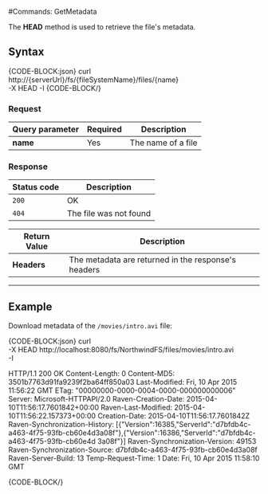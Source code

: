 #Commands: GetMetadata

The **HEAD** method is used to retrieve the file's metadata.

## Syntax

{CODE-BLOCK:json}
curl \
	http://{serverUrl}/fs/{fileSystemName}/files/{name}  \
	-X HEAD 
    -I
{CODE-BLOCK/}

### Request

| Query parameter | Required | Description |
| ------------- | -- | ---- |
| **name** | Yes | The name of a file|


### Response

| Status code | Description |
| ----------- | - |
| `200` | OK |
| `404` | The file was not found |

| Return Value | Description |
| ------------- | ------------- |
| **Headers** | The metadata are returned in the response's headers |

<hr />

## Example

Download metadata of the `/movies/intro.avi` file:

{CODE-BLOCK:json}
curl \
	-X HEAD http://localhost:8080/fs/NorthwindFS/files/movies/intro.avi  \
	-I

HTTP/1.1 200 OK
Content-Length: 0
Content-MD5: 3501b7763d91fa9239f2ba64ff850a03
Last-Modified: Fri, 10 Apr 2015 11:56:22 GMT
ETag: "00000000-0000-0004-0000-000000000006"
Server: Microsoft-HTTPAPI/2.0
Raven-Creation-Date: 2015-04-10T11:56:17.7601842+00:00
Raven-Last-Modified: 2015-04-10T11:56:22.157373+00:00
Creation-Date: 2015-04-10T11:56:17.7601842Z
Raven-Synchronization-History: [{"Version":16385,"ServerId":"d7bfdb4c-a463-4f75-93fb-cb60e4d3a08f"},{"Version":16386,"ServerId":"d7bfdb4c-a463-4f75-93fb-cb60e4d
3a08f"}]
Raven-Synchronization-Version: 49153
Raven-Synchronization-Source: d7bfdb4c-a463-4f75-93fb-cb60e4d3a08f
Raven-Server-Build: 13
Temp-Request-Time: 1
Date: Fri, 10 Apr 2015 11:58:10 GMT

{CODE-BLOCK/}
